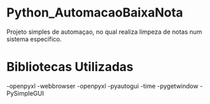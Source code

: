 # Python_AutomacaoBaixaNota

Projeto simples de automaçao, no qual realiza limpeza de notas num sistema especifico.

# Bibliotecas Utilizadas

-openpyxl
-webbrowser
-openpyxl
-pyautogui
-time
-pygetwindow
-PySimpleGUI

